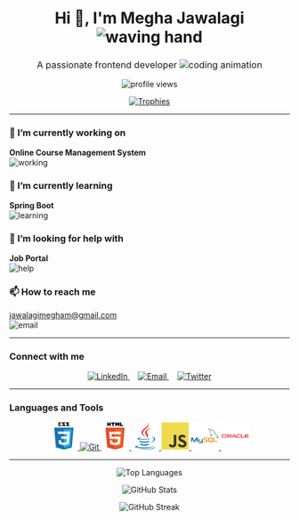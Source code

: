 <h1 align="center">
  Hi 👋, I'm Megha Jawalagi 
  <img src="https://media.giphy.com/media/hvRJCLFzcasrR4ia7z/giphy.gif" width="35" alt="waving hand" />
</h1>

<h3 align="center" style="font-weight: normal;">
  A passionate frontend developer  
  <img src="https://media.giphy.com/media/26ufdipQqU2lhNA4g/giphy.gif" width="30" alt="coding animation" />
</h3>

<p align="center">
  <img src="https://komarev.com/ghpvc/?username=megha-jawalagi&label=Profile%20views&color=0e75b6&style=flat" alt="profile views" />
</p>

<p align="center">
  <a href="https://github.com/ryo-ma/github-profile-trophy" target="_blank" rel="noopener">
    <img src="https://github-profile-trophy.vercel.app/?username=megha-jawalagi&theme=radical&row=1&column=6" alt="Trophies" />
  </a>
</p>

---

### 🔭 I’m currently working on  
**Online Course Management System**  
<img src="https://media.giphy.com/media/l0MYt5jPR6QX5pnqM/giphy.gif" width="25" alt="working" style="vertical-align: middle;" />

### 🌱 I’m currently learning  
**Spring Boot**  
<img src="https://media.giphy.com/media/3oEjI6SIIHBdRxXI40/giphy.gif" width="25" alt="learning" style="vertical-align: middle;" />

### 🤝 I’m looking for help with  
**Job Portal**  
<img src="https://media.giphy.com/media/26u4cqiYI30juCOGY/giphy.gif" width="25" alt="help" style="vertical-align: middle;" />

### 📫 How to reach me  
<a href="mailto:jawalagimegham@gmail.com" style="color:#0e75b6; font-weight:bold;">jawalagimegham@gmail.com</a>  
<img src="https://media.giphy.com/media/3oKIPwoeGErMmaI43C/giphy.gif" width="25" alt="email" style="vertical-align: middle;" />

---

<h3>Connect with me</h3>

<p align="center">
  <a href="https://linkedin.com/in/megha-m-jawalagi" target="_blank" rel="noopener" style="margin-right: 15px;">
    <img src="https://img.shields.io/badge/LinkedIn-%230077B5.svg?style=for-the-badge&logo=linkedin&logoColor=white" alt="LinkedIn" />
  </a>
  <a href="mailto:jawalagimegham@gmail.com" target="_blank" rel="noopener" style="margin-right: 15px;">
    <img src="https://img.shields.io/badge/Email-D14836.svg?style=for-the-badge&logo=gmail&logoColor=white" alt="Email" />
  </a>
  <a href="https://twitter.com/yourtwitterhandle" target="_blank" rel="noopener">
    <img src="https://img.shields.io/badge/Twitter-%231DA1F2.svg?style=for-the-badge&logo=twitter&logoColor=white" alt="Twitter" />
  </a>
</p>

---

### Languages and Tools

<p align="center">
  <a href="https://www.w3schools.com/css/" target="_blank" rel="noopener" class="skill-icon">
    <img src="https://raw.githubusercontent.com/devicons/devicon/master/icons/css3/css3-original-wordmark.svg" alt="CSS3" width="50" height="50" />
  </a>
  <a href="https://git-scm.com/" target="_blank" rel="noopener" class="skill-icon">
    <img src="https://www.vectorlogo.zone/logos/git-scm/git-scm-icon.svg" alt="Git" width="50" height="50" />
  </a>
  <a href="https://www.w3.org/html/" target="_blank" rel="noopener" class="skill-icon">
    <img src="https://raw.githubusercontent.com/devicons/devicon/master/icons/html5/html5-original-wordmark.svg" alt="HTML5" width="50" height="50" />
  </a>
  <a href="https://www.java.com" target="_blank" rel="noopener" class="skill-icon">
    <img src="https://raw.githubusercontent.com/devicons/devicon/master/icons/java/java-original.svg" alt="Java" width="50" height="50" />
  </a>
  <a href="https://developer.mozilla.org/en-US/docs/Web/JavaScript" target="_blank" rel="noopener" class="skill-icon">
    <img src="https://raw.githubusercontent.com/devicons/devicon/master/icons/javascript/javascript-original.svg" alt="JavaScript" width="50" height="50" />
  </a>
  <a href="https://www.mysql.com/" target="_blank" rel="noopener" class="skill-icon">
    <img src="https://raw.githubusercontent.com/devicons/devicon/master/icons/mysql/mysql-original-wordmark.svg" alt="MySQL" width="50" height="50" />
  </a>
  <a href="https://www.oracle.com/" target="_blank" rel="noopener" class="skill-icon">
    <img src="https://raw.githubusercontent.com/devicons/devicon/master/icons/oracle/oracle-original.svg" alt="Oracle" width="50" height="50" />
  </a>
</p>

---

<p align="center">
  <img src="https://github-readme-stats.vercel.app/api/top-langs?username=megha-jawalagi&show_icons=true&locale=en&layout=compact" alt="Top Languages" />
</p>

<p align="center">
  <img src="https://github-readme-stats.vercel.app/api?username=megha-jawalagi&show_icons=true&locale=en" alt="GitHub Stats" />
</p>

<p align="center">
  <img src="https://github-readme-streak-stats.herokuapp.com/?user=megha-jawalagi&" alt="GitHub Streak" />
</p>

<style>
.skill-icon img {
  transition: transform 0.4s ease;
}
.skill-icon img:hover {
  transform: rotate(10deg) scale(1.2);
}
</style>
